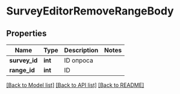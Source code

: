 # SurveyEditorRemoveRangeBody

## Properties
Name | Type | Description | Notes
------------ | ------------- | ------------- | -------------
**survey_id** | **int** | ID опроса | 
**range_id** | **int** | ID | 

[[Back to Model list]](../README.md#documentation-for-models) [[Back to API list]](../README.md#documentation-for-api-endpoints) [[Back to README]](../README.md)


